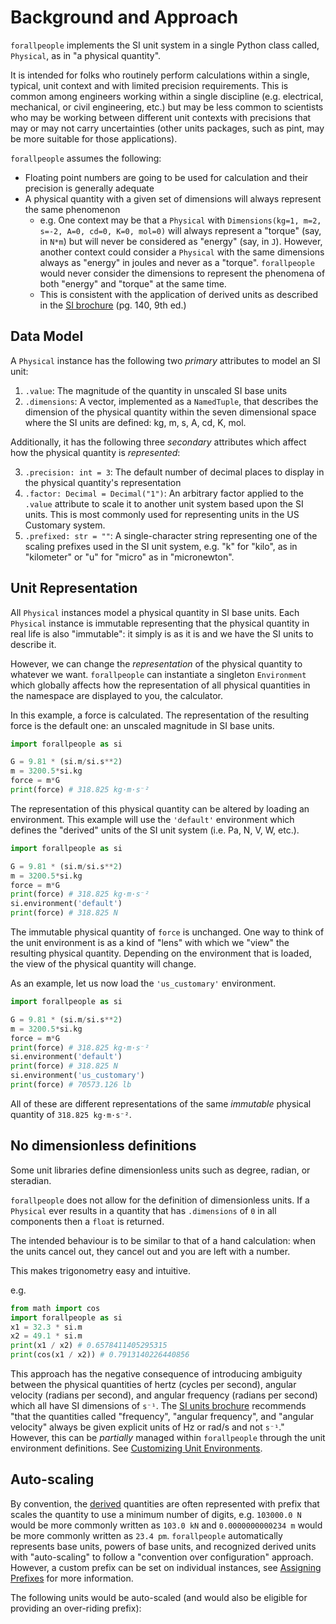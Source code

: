 # Background and Approach

`forallpeople` implements the SI unit system in a single Python class called, `Physical`, as in "a physical quantity".

It is intended for folks who routinely perform calculations within a single, typical, unit context and with limited precision requirements. This is common among engineers working within a single discipline (e.g. electrical, mechanical, or civil engineering, etc.) but may be less common to scientists who may be working between different unit contexts with precisions that may or may not carry uncertainties (other units packages, such as pint, may be more suitable for those applications). 

`forallpeople` assumes the following:

* Floating point numbers are going to be used for calculation and their precision is generally adequate
* A physical quantity with a given set of dimensions will always represent the same phenomenon
    * e.g. One context may be that a `Physical` with `Dimensions(kg=1, m=2, s=-2, A=0, cd=0, K=0, mol=0)` will always represent a "torque" (say, in `N*m`) but will never be considered as "energy" (say, in `J`). However, another context could consider a `Physical` with the same dimensions always as "energy" in joules and never as a "torque". `forallpeople` would never consider the dimensions to represent the phenomena of both "energy" and "torque" at the same time.
    * This is consistent with the application of derived units as described in the [SI brochure](https://www.bipm.org/en/publications/si-brochure) (pg. 140, 9th ed.)


## Data Model

A `Physical` instance has the following two _primary_ attributes to model an SI unit:

1. `.value`: The magnitude of the quantity in unscaled SI base units
2. `.dimensions`: A vector, implemented as a `NamedTuple`, that describes the dimension of the physical quantity within the seven dimensional space where the SI units are defined: kg, m, s, A, cd, K, mol.

Additionally, it has the following three _secondary_ attributes which affect how the physical quantity is _represented_:

3. `.precision: int = 3`: The default number of decimal places to display in the physical quantity's representation
4. `.factor: Decimal = Decimal("1")`: An arbitrary factor applied to the `.value` attribute to scale it to another unit system based upon the SI units. This is most commonly used for representing units in the US Customary system.
5. `.prefixed: str = ""`: A single-character string representing one of the scaling prefixes used in the SI unit system, e.g. "k" for "kilo", as in "kilometer" or "u" for "micro" as in "micronewton".

## Unit Representation

All `Physical` instances model a physical quantity in SI base units. Each `Physical` instance is immutable representing that the physical quantity in real life is also "immutable": it simply is as it is and we have the SI units to describe it.

However, we can change the _representation_ of the physical quantity to whatever we want. `forallpeople` can instantiate a singleton `Environment` which globally affects how the representation of all physical quantities in the namespace are displayed to you, the calculator.

In this example, a force is calculated. The representation of the resulting force is the default one: an unscaled magnitude in SI base units.

```python
import forallpeople as si

G = 9.81 * (si.m/si.s**2)
m = 3200.5*si.kg
force = m*G
print(force) # 318.825 kg·m·s⁻²
```

The representation of this physical quantity can be altered by loading an environment. This example will use the `'default'` environment which defines the "derived" units of the SI unit system (i.e. Pa, N, V, W, etc.).

```python
import forallpeople as si

G = 9.81 * (si.m/si.s**2)
m = 3200.5*si.kg
force = m*G
print(force) # 318.825 kg·m·s⁻²
si.environment('default')
print(force) # 318.825 N
```

The immutable physical quantity of `force` is unchanged. One way to think of the unit environment is as a kind of "lens" with which we "view" the resulting physical quantity. Depending on the environment that is loaded, the view of the physical quantity will change. 

As an example, let us now load the `'us_customary'` environment.

```python
import forallpeople as si

G = 9.81 * (si.m/si.s**2)
m = 3200.5*si.kg
force = m*G
print(force) # 318.825 kg·m·s⁻²
si.environment('default')
print(force) # 318.825 N
si.environment('us_customary')
print(force) # 70573.126 lb
```

All of these are different representations of the same _immutable_ physical quantity of `318.825 kg·m·s⁻²`.

## No dimensionless definitions

Some unit libraries define dimensionless units such as degree, radian, or steradian.

`forallpeople` does not allow for the definition of dimensionless units. If a `Physical` ever results in a quantity that has `.dimensions` of `0` in all components then a `float` is returned.

The intended behaviour is to be similar to that of a hand calculation: when the units cancel out, they cancel out and you are left with a number.

This makes trigonometry easy and intuitive.

e.g. 

```python
from math import cos
import forallpeople as si
x1 = 32.3 * si.m
x2 = 49.1 * si.m
print(x1 / x2) # 0.6578411405295315
print(cos(x1 / x2)) # 0.7913140226440856
```

This approach has the negative consequence of introducing ambiguity between the physical quantities of hertz (cycles per second), angular velocity (radians per second), and angular frequency (radians per second) which all have SI dimensions of `s⁻¹`. The [SI units brochure](https://www.bipm.org/en/publications/si-brochure) recommends "that the quantities called "frequency", "angular frequency", and "angular velocity" always be given explicit units of Hz or rad/s and not `s⁻¹`." However, this can be _partially_ managed within `forallpeople` through the unit environment definitions. See [Customizing Unit Environments](customizing_unit_environments.ipynb).


## Auto-scaling

By convention, the [derived](Nomenclature.ipynb) quantities are often represented with prefix that scales the quantity to use a minimum number of digits, e.g. `103000.0 N` would be more commonly written as `103.0 kN` and `0.0000000000234 m` would be more commonly written as `23.4 pm`. `forallpeople` automatically represents base units, powers of base units, and recognized derived units with "auto-scaling" to follow a "convention over configuration" approach. However, a custom prefix can be set on individual instances, see [Assigning Prefixes](basic_usage.ipynb) for more information.

The following units would be auto-scaled (and would also be eligible for providing an over-riding prefix):


